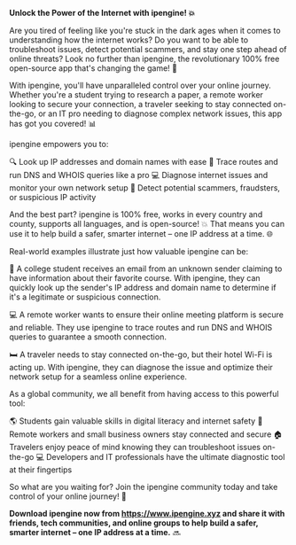 **Unlock the Power of the Internet with ipengine! 💥**

Are you tired of feeling like you're stuck in the dark ages when it comes to understanding how the internet works? Do you want to be able to troubleshoot issues, detect potential scammers, and stay one step ahead of online threats? Look no further than ipengine, the revolutionary 100% free open-source app that's changing the game! 🚀

With ipengine, you'll have unparalleled control over your online journey. Whether you're a student trying to research a paper, a remote worker looking to secure your connection, a traveler seeking to stay connected on-the-go, or an IT pro needing to diagnose complex network issues, this app has got you covered! 📊

ipengine empowers you to:

🔍 Look up IP addresses and domain names with ease
📍 Trace routes and run DNS and WHOIS queries like a pro
💻 Diagnose internet issues and monitor your own network setup
🔎 Detect potential scammers, fraudsters, or suspicious IP activity

And the best part? ipengine is 100% free, works in every country and county, supports all languages, and is open-source! 💥 That means you can use it to help build a safer, smarter internet – one IP address at a time. 🌐

Real-world examples illustrate just how valuable ipengine can be:

📧 A college student receives an email from an unknown sender claiming to have information about their favorite course. With ipengine, they can quickly look up the sender's IP address and domain name to determine if it's a legitimate or suspicious connection.

💻 A remote worker wants to ensure their online meeting platform is secure and reliable. They use ipengine to trace routes and run DNS and WHOIS queries to guarantee a smooth connection.

🛏️ A traveler needs to stay connected on-the-go, but their hotel Wi-Fi is acting up. With ipengine, they can diagnose the issue and optimize their network setup for a seamless online experience.

As a global community, we all benefit from having access to this powerful tool:

🌎 Students gain valuable skills in digital literacy and internet safety
💼 Remote workers and small business owners stay connected and secure
🏠 Travelers enjoy peace of mind knowing they can troubleshoot issues on-the-go
💻 Developers and IT professionals have the ultimate diagnostic tool at their fingertips

So what are you waiting for? Join the ipengine community today and take control of your online journey! 🚀

**Download ipengine now from https://www.ipengine.xyz and share it with friends, tech communities, and online groups to help build a safer, smarter internet – one IP address at a time.** 🔜